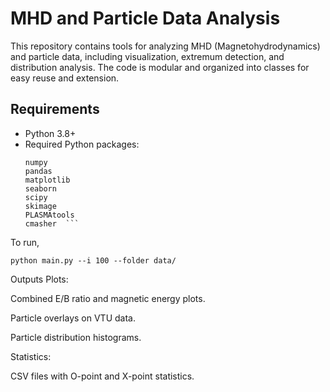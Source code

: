 
# MHD and Particle Data Analysis

This repository contains tools for analyzing MHD (Magnetohydrodynamics) and particle data, including visualization, extremum detection, and distribution analysis. The code is modular and organized into classes for easy reuse and extension.

## **Requirements**

- Python 3.8+
- Required Python packages:
  ```
  numpy
  pandas
  matplotlib
  seaborn
  scipy
  skimage
  PLASMAtools
  cmasher  ```
  
To run, 

``` python main.py --i 100 --folder data/  ```

Outputs
Plots:

Combined E/B ratio and magnetic energy plots.

Particle overlays on VTU data.

Particle distribution histograms.

Statistics:

CSV files with O-point and X-point statistics.
